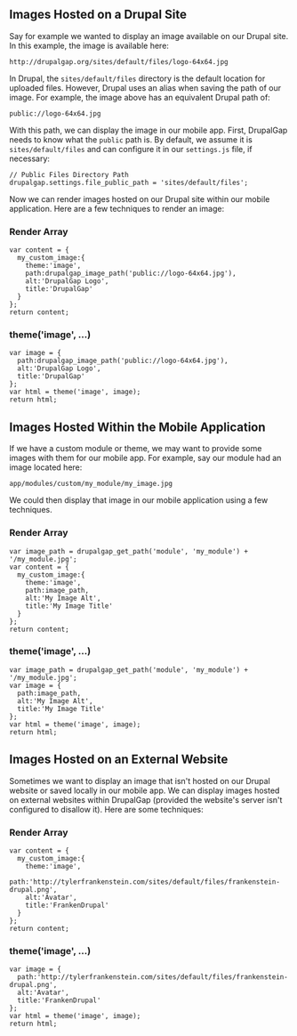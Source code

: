 ## Images Hosted on a Drupal Site

Say for example we wanted to display an image available on our Drupal site. In this example, the image is available here:

`http://drupalgap.org/sites/default/files/logo-64x64.jpg`

In Drupal, the `sites/default/files` directory is the default location for uploaded files. However, Drupal uses an alias when saving the path of our image. For example, the image above has an equivalent Drupal path of:

`public://logo-64x64.jpg`

With this path, we can display the image in our mobile app. First, DrupalGap needs to know what the `public` path is. By default, we assume it is `sites/default/files` and can configure it in our `settings.js` file, if necessary:

```
// Public Files Directory Path
drupalgap.settings.file_public_path = 'sites/default/files';
```

Now we can render images hosted on our Drupal site within our mobile application. Here are a few techniques to render an image:

### Render Array

```
var content = {
  my_custom_image:{
    theme:'image',
    path:drupalgap_image_path('public://logo-64x64.jpg'),
    alt:'DrupalGap Logo',
    title:'DrupalGap'
  }
};
return content;
```

### theme('image', ...)

```
var image = {
  path:drupalgap_image_path('public://logo-64x64.jpg'),
  alt:'DrupalGap Logo',
  title:'DrupalGap'
};
var html = theme('image', image);
return html;
```

## Images Hosted Within the Mobile Application

If we have a custom module or theme, we may want to provide some images with them for our mobile app. For example, say our module had an image located here:

`app/modules/custom/my_module/my_image.jpg`

We could then display that image in our mobile application using a few techniques.

### Render Array

```
var image_path = drupalgap_get_path('module', 'my_module') + '/my_module.jpg';
var content = {
  my_custom_image:{
    theme:'image',
    path:image_path,
    alt:'My Image Alt',
    title:'My Image Title'
  }
};
return content;
```

### theme('image', ...)

```
var image_path = drupalgap_get_path('module', 'my_module') + '/my_module.jpg';
var image = {
  path:image_path,
  alt:'My Image Alt',
  title:'My Image Title'
};
var html = theme('image', image);
return html;
```

## Images Hosted on an External Website

Sometimes we want to display an image that isn't hosted on our Drupal website or saved locally in our mobile app. We can display images hosted on external websites within DrupalGap (provided the website's server isn't configured to disallow it). Here are some techniques:

### Render Array

```
var content = {
  my_custom_image:{
    theme:'image',
    path:'http://tylerfrankenstein.com/sites/default/files/frankenstein-drupal.png',
    alt:'Avatar',
    title:'FrankenDrupal'
  }
};
return content;
```

### theme('image', ...)

```
var image = {
  path:'http://tylerfrankenstein.com/sites/default/files/frankenstein-drupal.png',
  alt:'Avatar',
  title:'FrankenDrupal'
};
var html = theme('image', image);
return html;
```